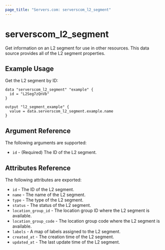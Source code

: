 ```yaml
---
page_title: "Servers.com: serverscom_l2_segment"
---
```


# serverscom_l2_segment

Get information on an L2 segment for use in other resources. This data source provides all of the L2 segment properties.

## Example Usage

Get the L2 segment by ID:

```hcl
data "serverscom_l2_segment" "example" {
  id = "L2Seg7zQnVb"
}

output "l2_segment_example" {
  value = data.serverscom_l2_segment.example.name
}
```

## Argument Reference

The following arguments are supported:

* `id` - (Required) The ID of the L2 segment.

## Attributes Reference

The following attributes are exported:

* `id` - The ID of the L2 segment.
* `name` - The name of the L2 segment.
* `type` - The type of the L2 segment.
* `status` - The status of the L2 segment.
* `location_group_id` - The location group ID where the L2 segment is available.
* `location_group_code` - The location group code where the L2 segment is available.
* `labels` - A map of labels assigned to the L2 segment.
* `created_at` - The creation time of the L2 segment.
* `updated_at` - The last update time of the L2 segment.
